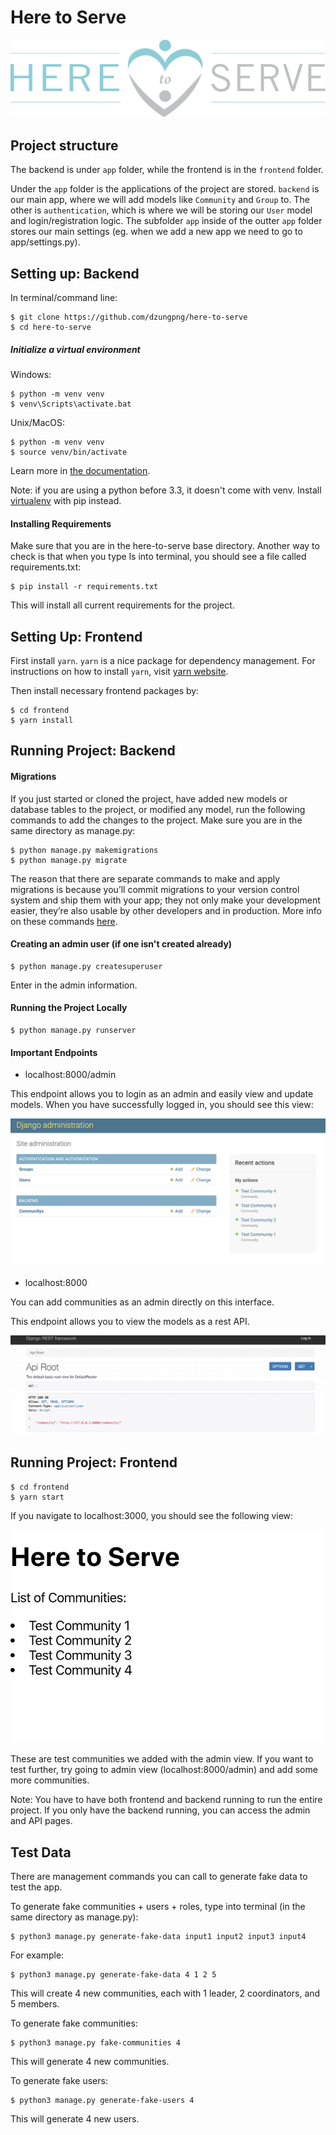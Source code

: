 # Here to Serve

![](images/logo-h2s.svg)

## Project structure

The backend is under `app` folder, while the frontend is in the `frontend` folder. <br />

Under the `app` folder is the applications of the project are stored. `backend` is our main app, 
where we will add models like `Community` and `Group` to. The other is `authentication`, which is where we 
will be storing our `User` model and login/registration logic. The subfolder `app` inside of the outter `app`
folder stores our main settings (eg. when we add a new app we need to go to app/settings.py).  


## Setting up: Backend

In terminal/command line:

```
$ git clone https://github.com/dzungpng/here-to-serve
$ cd here-to-serve
```

##### Initialize a virtual environment

Windows:

```
$ python -m venv venv
$ venv\Scripts\activate.bat
```

Unix/MacOS:

```
$ python -m venv venv
$ source venv/bin/activate
```

Learn more in [the documentation](https://docs.python.org/3/library/venv.html#creating-virtual-environments).

Note: if you are using a python before 3.3, it doesn't come with venv. Install [virtualenv](https://docs.python-guide.org/dev/virtualenvs/#lower-level-virtualenv) with pip instead.

#### Installing Requirements

Make sure that you are in the here-to-serve base directory. Another way to check is that
when you type ls into terminal, you should see a file called requirements.txt:

```
$ pip install -r requirements.txt
```

This will install all current requirements for the project.

## Setting Up: Frontend
First install ```yarn```. ```yarn``` is a nice package for dependency management. For instructions
on how to install ```yarn```, visit [yarn website](https://classic.yarnpkg.com/en/docs/install).

Then install necessary frontend packages by:

```
$ cd frontend
$ yarn install
```

## Running Project: Backend

#### Migrations

If you just started or cloned the project, have added new models or database tables to the project, or modified any model,
run the following commands to add the changes to the project. Make sure you are in
the same directory as manage.py:

```
$ python manage.py makemigrations
$ python manage.py migrate
```

The reason that there are separate commands to make and apply migrations is because you’ll commit migrations to your version control system and ship them with your app; they not only make your development easier, they’re also usable by other developers and in production.
More info on these commands [here](https://docs.djangoproject.com/en/3.0/ref/django-admin/#django-admin-makemigrations).

#### Creating an admin user (if one isn't created already)

```
$ python manage.py createsuperuser
```

Enter in the admin information. 

#### Running the Project Locally

```
$ python manage.py runserver
```

#### Important Endpoints

- localhost:8000/admin <br />

This endpoint allows you to login as an admin and easily view and update models.
When you have successfully logged in, you should see this view:

![](images/admin-view.png)

- localhost:8000 <br />

You can add communities as an admin directly on this interface. <br />

This endpoint allows you to view the models as a rest API.

![](images/rest-view.png)

## Running Project: Frontend

```
$ cd frontend
$ yarn start
```

If you navigate to localhost:3000, you should see the following view:

![](images/frontend-view.png)

These are test communities we added with the admin view. If you want to test further, 
try going to admin view (localhost:8000/admin) and add some more communities.

Note: You have to have both frontend and backend running to run the entire project. 
If you only have the backend running, you can access the admin and API pages. 

## Test Data
There are management commands you can call to generate fake data to test the app.

To generate fake communities + users + roles, type into terminal (in the same directory as manage.py):

```
$ python3 manage.py generate-fake-data input1 input2 input3 input4
```
For example: 
```
$ python3 manage.py generate-fake-data 4 1 2 5
```
This will create 4 new communities, each with 1 leader, 2 coordinators, and 5 members. 

To generate fake communities:

```
$ python3 manage.py fake-communities 4
```
This will generate 4 new communities.

To generate fake users:

```
$ python3 manage.py generate-fake-users 4
```
This will generate 4 new users.
